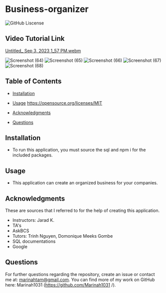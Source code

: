 # Business-organizer
![GitHub Liscense](https://img.shields.io/badge/license-MIT-blue.svg)
## Video Tutorial Link
[Untitled_ Sep 3, 2023 1_57 PM.webm](https://github.com/Marinah1031/Business-organizer/assets/125934804/c1145954-eae5-46bf-abca-edb66c291e32)

![Screenshot (64)](https://github.com/Marinah1031/Business-organizer/assets/125934804/8b7ccdda-02fa-490e-8e61-a320feb95f57)
![Screenshot (65)](https://github.com/Marinah1031/Business-organizer/assets/125934804/44ba19d0-ede3-4d92-818d-80afde4b6093)
![Screenshot (66)](https://github.com/Marinah1031/Business-organizer/assets/125934804/5f4676cd-6118-4ebb-96d4-639c6a355743)
![Screenshot (67)](https://github.com/Marinah1031/Business-organizer/assets/125934804/2f99cc7e-149e-4a63-9676-400565b2d9ef)
![Screenshot (68)](https://github.com/Marinah1031/Business-organizer/assets/125934804/a152519e-a9cc-4e6d-aee3-40649fa0ffd4)

## Table of Contents

* [Installation](#Installation)

* [Usage](#Usage)
https://opensource.org/licenses/MIT
* [Acknowledgments](#Acknowledgments)

* [Questions](#Questions)

## Installation
- To run this application, you must source the sql and npm i for the included packages.

## Usage
- This application can create an organized business for your companies.

## Acknowledgments
These are sources that I referred to for the help of creating this application.
- Instructors: Jarad K.
- TA's
- AskBCS
- Tutors: Trinh Nguyen, Domonique Meeks Gombe
- SQL documentations
- Google
## Questions

For further questions regarding the repository, create an issue or contact me at: marinahtam@gmail.com. You can find more of my work on GitHub here: Marinah1031 (https://github.com/Marinah1031 /).
